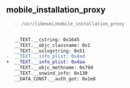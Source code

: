 ## mobile_installation_proxy

> `/usr/libexec/mobile_installation_proxy`

```diff

   __TEXT.__cstring: 0x1645
   __TEXT.__objc_classname: 0x1
   __TEXT.__oslogstring: 0x51
-  __TEXT.__info_plist: 0x4ad
+  __TEXT.__info_plist: 0x4aa
   __TEXT.__objc_methname: 0x79d
   __TEXT.__unwind_info: 0x130
   __DATA_CONST.__auth_got: 0x2e8

```
